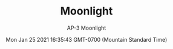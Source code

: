 ---
category: "wall_covering"
date: "Mon Jan 25 2021 16:35:43 GMT-0700 (Mountain Standard Time)"
description: "null"
designer: "Andrea Pramuk"
href: "https://www.areaenvironments.com/andrea-pramuk"
image_primary: "./img/AP_Moonlight.jpg"
image_secondary: "./img/Moonlight+Interior.jpg"
image_thumb: "./img/Andrea+Pramuk.png"
manufacturer: "Area Environments"
slug: "/manufacturers/area_environments/wall_covering/moonlight"
subtitle: "AP-3  Moonlight"
tags:
  - "area_environments"
  - "wall_covering"
title: "Moonlight"
---